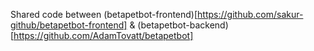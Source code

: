 Shared code between (betapetbot-frontend)[https://github.com/sakur-github/betapetbot-frontend] & (betapetbot-backend)[https://github.com/AdamTovatt/betapetbot]
